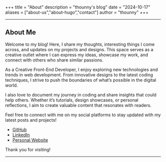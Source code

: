 +++
title = "About"
description = "thounny's blog"
date = "2024-10-17"
aliases = ["about-us","about-hugo","contact"]
author = "thounny"
+++

---

## About Me

Welcome to my blog! Here, I share my thoughts, interesting things I come across, and updates on my projects and designs. This space serves as a creative outlet where I can express my ideas, showcase my work, and connect with others who share similar passions.

As a Creative Front-End Developer, I enjoy exploring new technologies and trends in web development. From innovative designs to the latest coding techniques, I strive to push the boundaries of what’s possible in the digital world.

I also love to document my journey in coding and share insights that could help others. Whether it’s tutorials, design showcases, or personal reflections, I aim to create valuable content that resonates with readers.

Feel free to connect with me on my social platforms to stay updated with my latest posts and projects!

- [GitHub](https://github.com/thounny)
- [LinkedIn](https://www.linkedin.com/in/thounny)
- [Personal Website](https://thounny.com)

Thank you for visiting!

---
